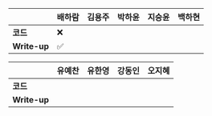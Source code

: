 |              | 배하람             | 김용주 | 박하윤 | 지승윤 | 백하현 |
| ------------ | ------------------ | ------ | ------ | ------ | ------ |
| **코드**     | :x:                |        |        |        |        |
| **Write-up** | :white_check_mark: |        |        |        |        |

|              | 유예찬 | 유한영 | 강동인 | 오지혜 |
| ------------ | ------ | ------ | ------ | ------ |
| **코드**     |        |        |        |        |
| **Write-up** |        |        |        |        |

